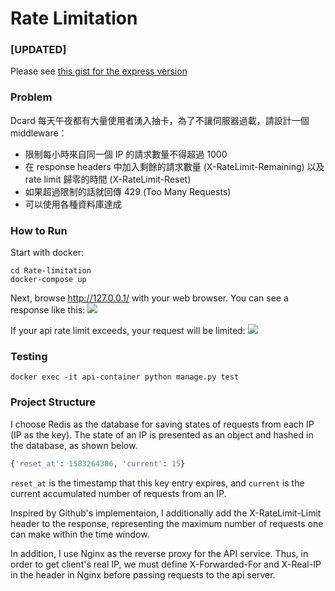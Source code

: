 # Rate Limitation
### [UPDATED]
Please see [this gist for the express version](https://gist.github.com/minghsu0107/68a734702bc82ad4238336d41fa18b48)
### Problem
Dcard 每天午夜都有大量使用者湧入抽卡，為了不讓伺服器過載，請設計一個 middleware：
- 限制每小時來自同一個 IP 的請求數量不得超過 1000
- 在 response headers 中加入剩餘的請求數量 (X-RateLimit-Remaining) 以及 rate limit 歸零的時間 (X-RateLimit-Reset)
- 如果超過限制的話就回傳 429 (Too Many Requests)
- 可以使用各種資料庫達成

### How to Run
Start with docker:
```
cd Rate-limitation
docker-compose up
```
Next, browse http://127.0.0.1/ with your web browser. You can see a response like this:
![](https://i.imgur.com/JFgXnZH.png)


If your api rate limit exceeds, your request will be limited:
![](https://i.imgur.com/7GcuDrI.png)
### Testing
```
docker exec -it api-container python manage.py test
```
### Project Structure
I choose Redis as the database for saving states of requests from each IP (IP as the key). The state of an IP is presented as an object and hashed in the database, as shown below.
```python
{'reset_at': 1583264306, 'current': 15}
```
`reset_at` is the timestamp that this key entry expires, and `current` is the current accumulated number of requests from an IP.

Inspired by Github's implementaion, I additionally add the X-RateLimit-Limit header to the response, representing the maximum number of requests one can make within the time window.

In addition, I use Nginx as the reverse proxy for the API service. Thus, in order to get client's real IP, we must define X-Forwarded-For and X-Real-IP in the header in Nginx before passing requests to the api server.
